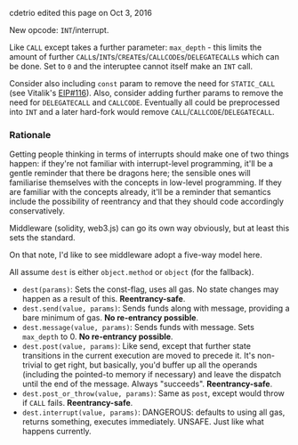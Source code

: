cdetrio edited this page on Oct 3, 2016

New opcode: `INT`/interrupt.

Like `CALL` except takes a further parameter: `max_depth` - this limits the amount of further `CALL`s/`INT`s/`CREATE`s/`CALLCODE`s/`DELEGATECALL`s which can be done. Set to `0` and the interuptee cannot itself make an `INT` call.

Consider also including `const` param to remove the need for `STATIC_CALL` (see Vitalik's [EIP#116](https://github.com/ethereum/EIPs/issues/116)). Also, consider adding further params to remove the need for `DELEGATECALL` and `CALLCODE`. Eventually all could be preprocessed into `INT` and a later hard-fork would remove `CALL`/`CALLCODE`/`DELEGATECALL`.

### Rationale

Getting people thinking in terms of interrupts should make one of two things happen: if they're not familiar with interrupt-level programming, it'll be a gentle reminder that there be dragons here; the sensible ones will familiarise themselves with the concepts in low-level programming. If they are familiar with the concepts already, it'll be a reminder that semantics include the possibility of reentrancy and that they should code accordingly conservatively.

Middleware (solidity, web3.js) can go its own way obviously, but at least this sets the standard.

On that note, I'd like to see middleware adopt a five-way model here.

All assume `dest` is either `object.method` or `object` (for the fallback).

- `dest(params)`: Sets the const-flag, uses all gas. No state changes may happen as a result of this. **Reentrancy-safe**.
- `dest.send(value, params)`: Sends funds along with message, providing a bare minimum of gas. **No re-entrancy possible**.
- `dest.message(value, params)`: Sends funds with message. Sets `max_depth` to 0. **No re-entrancy possible**.
- `dest.post(value, params)`: Like send, except that further state transitions in the current execution are moved to precede it. It's non-trivial to get right, but basically, you'd buffer up all the operands (including the pointed-to memory if necessary) and leave the dispatch until the end of the message. Always "succeeds". **Reentrancy-safe**.
- `dest.post_or_throw(value, params)`: Same as `post`, except would throw if `CALL` fails. **Reentrancy-safe**.
- `dest.interrupt(value, params)`: DANGEROUS: defaults to using all gas, returns something, executes immediately. UNSAFE. Just like what happens currently.
